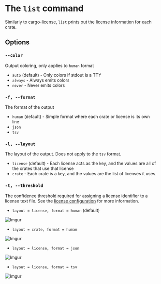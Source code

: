 # The `list` command

Similarly to [cargo-license](https://github.com/onur/cargo-license), `list` 
prints out the license information for each crate.

## Options

### `--color`

Output coloring, only applies to `human` format 

* `auto` (default) - Only colors if stdout is a TTY
* `always` - Always emits colors
* `never` - Never emits colors

### `-f, --format`

The format of the output

* `human` (default) - Simple format where each crate or license is its own line
* `json`
* `tsv`

### `-l, --layout`

The layout of the output. Does not apply to the `tsv` format.

* `license` (default) - Each license acts as the key, and the values are all of
the crates that use that license
* `crate` - Each crate is a key, and the values are the list of licenses it
uses.

### `-t, --threshold`

The confidence threshold required for assigning a license identifier to a
license text file. See the [license 
configuration](../checks/licenses/cfg.md#the-confidence-threshold-field-optional)
for more information.

* `layout = license, format = human` (default)

![Imgur](https://i.imgur.com/Iejfc7h.png)

* `layout = crate, format = human`

![Imgur](https://i.imgur.com/zZdcFXI.png)

* `layout = license, format = json`

![Imgur](https://i.imgur.com/wC2R0ym.png)

* `layout = license, format = tsv`

![Imgur](https://i.imgur.com/14l8a5K.png)
